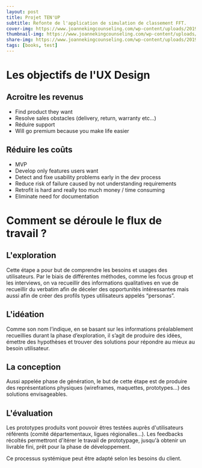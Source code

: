 ```yaml
---
layout: post
title: Projet TEN'UP
subtitle: Refonte de l'application de simulation de classement FFT.
cover-img: https://www.joannekingcounseling.com/wp-content/uploads/2019/01/145819.jpg
thumbnail-img: https://www.joannekingcounseling.com/wp-content/uploads/2019/01/145819.jpg
share-img: https://www.joannekingcounseling.com/wp-content/uploads/2019/01/145819.jpg
tags: [books, test]
---
```


# Les objectifs de l'UX Design

## Acroitre les revenus
* Find product they want
* Resolve sales obstacles (delivery, return, warranty etc…)
* Réduire support
* Will go premium because you make life easier

## Réduire les coûts
  * MVP
  * Develop only features users want
  * Detect and fixe usability problems early in the dev process
  * Reduce risk of failure caused by not understanding requirements
  * Retrofit is hard and really too much money / time consuming
  * Eliminate need for documentation

# Comment se déroule le flux de travail ?

## **L'exploration**
Cette étape a pour but de comprendre les besoins et usages des utilisateurs. Par le biais de différentes méthodes, comme les focus group et les interviews, on va recueillir des informations qualitatives en vue de recueillir du verbatim afin de déceler des opportunités intéressantes mais aussi afin de créer des profils types utilisateurs appelés “personas”.


## **L'idéation**
Comme son nom l’indique, en se basant sur les informations préalablement recueillies durant la phase d’exploration, il s’agit de produire des idées, émettre des hypothèses et trouver des solutions pour répondre au mieux au besoin utilisateur.

## **La conception**
Aussi appelée phase de génération, le but de cette étape est de produire des représentations physiques (wireframes, maquettes, prototypes…) des solutions envisageables.


## **L'évaluation**
Les prototypes produits vont pouvoir êtres testées auprès d'utilisateurs référents (comité départementaux, ligues régionalles...). Les feedbacks récoltés permettront d'itérer le travail de prototypage, jusqu'à obtenir un livrable fini, prêt pour la phase de développement.

Ce processus systémique peut être adapté selon les besoins du client.